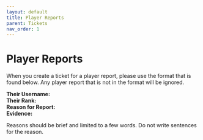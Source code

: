 ```yaml
---
layout: default
title: Player Reports
parent: Tickets
nav_order: 1
---
```



# Player Reports
When you create a ticket for a player report, please use the format that is found below. Any player report that is not in the format will be ignored.


__Their Username:  
Their Rank:  
Reason for Report:  
Evidence:__   


Reasons should be brief and limited to a few words. Do not write sentences for the reason.

